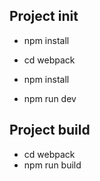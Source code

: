 ## Project init

- npm install

- cd webpack 

- npm install 

- npm run dev 


## Project build

- cd webpack
- npm run build



